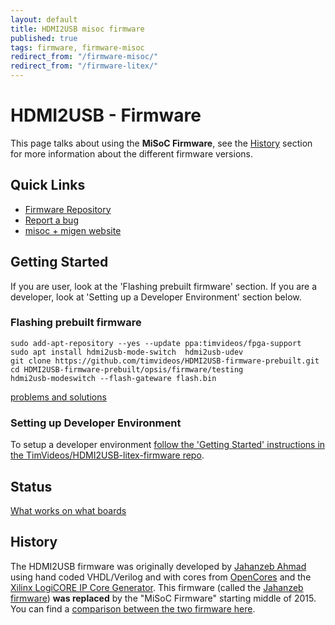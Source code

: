 ```yaml
---
layout: default
title: HDMI2USB misoc firmware
published: true
tags: firmware, firmware-misoc
redirect_from: "/firmware-misoc/"
redirect_from: "/firmware-litex/"
---
```


# HDMI2USB - Firmware

This page talks about using the **MiSoC Firmware**, see the [History](#history)
section for more information about the different firmware versions.


## Quick Links

 * [Firmware Repository](https://github.com/timvideos/HDMI2USB-misoc-firmware)
 * [Report a bug](https://github.com/timvideos/HDMI2USB-misoc-firmware/issues/new)
 * [misoc + migen website](https://m-labs.hk/gateware.html)


## Getting Started

If you are user, look at the 'Flashing prebuilt firmware' section.
If you are a developer, look at 'Setting up a Developer Environment' section
below. 

### Flashing prebuilt firmware
```
sudo add-apt-repository --yes --update ppa:timvideos/fpga-support
sudo apt install hdmi2usb-mode-switch  hdmi2usb-udev
git clone https://github.com/timvideos/HDMI2USB-firmware-prebuilt.git  
cd HDMI2USB-firmware-prebuilt/opsis/firmware/testing
hdmi2usb-modeswitch --flash-gateware flash.bin
```
[problems and solutions](flash-gateware)

### Setting up Developer Environment

To setup a developer environment
[follow the 'Getting Started' instructions in the TimVideos/HDMI2USB-litex-firmware repo](https://github.com/timvideos/HDMI2USB-litex-firmware/blob/master/getting-started.md).

## Status

[What works on what boards](status)

## History

The HDMI2USB firmware was originally developed by
[Jahanzeb Ahmad](https://github.com/jahanzeb) using hand coded VHDL/Verilog and with
cores from [OpenCores](OpenCores.org) and the
[Xilinx LogiCORE IP Core Generator](http://www.xilinx.com/ise/products/coregen_overview.pdf).
This firmware (called the [Jahanzeb firmware](../firmware-jahanzeb)) **was
replaced** by the "MiSoC Firmware" starting middle of 2015. You can find a
[comparison between the two firmware here](../firmware-compare).
